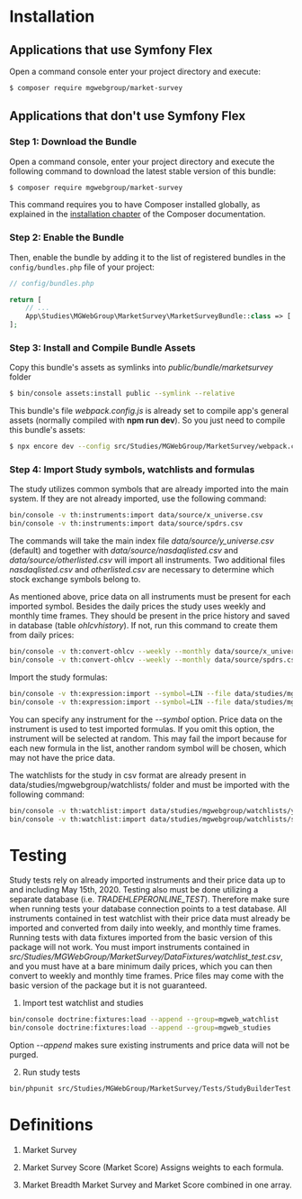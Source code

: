 Installation
============

Applications that use Symfony Flex
----------------------------------

Open a command console enter your project directory and execute:

```bash
$ composer require mgwebgroup/market-survey
```

Applications that don't use Symfony Flex
----------------------------------------

### Step 1: Download the Bundle

Open a command console, enter your project directory and execute the following command to download the latest stable version of this bundle:

```bash
$ composer require mgwebgroup/market-survey
```

This command requires you to have Composer installed globally, as explained in the [installation chapter](https://getcomposer.org/doc/00-intro.md) of the Composer documentation.

### Step 2: Enable the Bundle

Then, enable the bundle by adding it to the list of registered bundles in the `config/bundles.php` file of your project:

```php
// config/bundles.php

return [
    // ...
    App\Studies\MGWebGroup\MarketSurvey\MarketSurveyBundle::class => ['all' => true],
];
```

### Step 3: Install and Compile Bundle Assets
Copy this bundle's assets as symlinks into _public/bundle/marketsurvey_ folder
```bash
$ bin/console assets:install public --symlink --relative
```
This bundle's file _webpack.config.js_ is already set to compile app's general assets (normally compiled with **npm run dev**). So you just need to compile this bundle's assets:
```bash
$ npx encore dev --config src/Studies/MGWebGroup/MarketSurvey/webpack.config.js
```

### Step 4: Import Study symbols, watchlists and formulas
The study utilizes common symbols that are already imported into the main system. If they are not already imported, use the following command:
```bash
bin/console -v th:instruments:import data/source/x_universe.csv
bin/console -v th:instruments:import data/source/spdrs.csv
```
The commands will take the main index file _data/source/y_universe.csv_ (default) and together with _data/source/nasdaqlisted.csv_ and _data/source/otherlisted.csv_ will import all instruments. Two additional files _nasdaqlisted.csv_ and _otherlisted.csv_ are necessary to determine which stock exchange symbols belong to.

As mentioned above, price data on all instruments must be present for each imported symbol. Besides the daily prices the study uses weekly and monthly time frames. They should be present in the price history and saved in database (table _ohlcvhistory_). If not, run this command to create them from daily prices:
```bash
bin/console -v th:convert-ohlcv --weekly --monthly data/source/x_universe.csv
bin/console -v th:convert-ohlcv --weekly --monthly data/source/spdrs.csv
```

Import the study formulas:
```bash
bin/console -v th:expression:import --symbol=LIN --file data/studies/mgwebgroup/formulas/sitb.csv
bin/console -v th:expression:import --symbol=LIN --file data/studies/mgwebgroup/formulas/general.csv
```
You can specify any instrument for the _--symbol_ option. Price data on the instrument is used to test imported formulas. If you omit this option, the instrument will be selected at random. This may fail the import because for each new formula in the list, another random symbol will be chosen, which may not have the price data.


The watchlists for the study in csv format are already present in data/studies/mgwebgroup/watchlists/ folder and must be imported with the following command:
```bash
bin/console -v th:watchlist:import data/studies/mgwebgroup/watchlists/y_universe.csv y_universe
bin/console -v th:watchlist:import data/studies/mgwebgroup/watchlists/sectors.csv sectors
```


Testing
=======

Study tests rely on already imported instruments and their price data up to and including May 15th, 2020. Testing also must be done utilizing a separate database (i.e. _TRADEHLEPERONLINE_TEST_). Therefore make sure when running tests your database connection points to a test database. All instruments contained in test watchlist with their price data must already be imported and converted from daily into weekly, and monthly time frames. Running tests with data fixtures imported from the basic version of this package will not work. You must import instruments contained in _src/Studies/MGWebGroup/MarketSurvey/DataFixtures/watchlist_test.csv_, and you must have at a bare minimum daily prices, which you can then convert to weekly and monthly time frames. Price files may come with the basic version of the package but it is not guaranteed.

1. Import test watchlist and studies
```bash
bin/console doctrine:fixtures:load --append --group=mgweb_watchlist
bin/console doctrine:fixtures:load --append --group=mgweb_studies
```
Option _--append_ makes sure existing instruments and price data will not be purged.

2. Run study tests
```bash
bin/phpunit src/Studies/MGWebGroup/MarketSurvey/Tests/StudyBuilderTest.php

```


Definitions
===========

1. Market Survey

2. Market Survey Score (Market Score)
Assigns weights to each formula. 

3. Market Breadth
Market Survey and Market Score combined in one array.